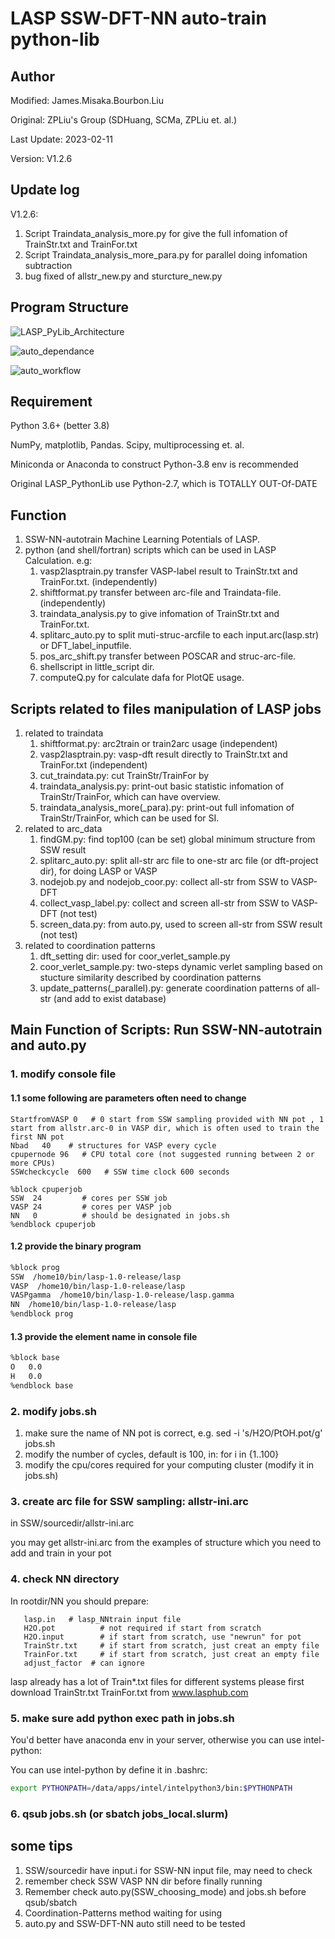 # LASP SSW-DFT-NN auto-train python-lib

## Author
Modified: James.Misaka.Bourbon.Liu

Original: ZPLiu's Group (SDHuang, SCMa, ZPLiu et. al.)

Last Update: 2023-02-11

Version: V1.2.6

## Update log

V1.2.6: 
1. Script Traindata_analysis_more.py for give the full infomation of TrainStr.txt and TrainFor.txt
2. Script Traindata_analysis_more_para.py for parallel doing infomation subtraction
3. bug fixed of allstr_new.py and sturcture_new.py

## Program Structure

![LASP_PyLib_Architecture](image/auto_workflow.png)

![auto_dependance](image/auto_dependance.png)

![auto_workflow](image/auto_workflow.png)


## Requirement

Python 3.6+ (better 3.8)

NumPy, matplotlib, Pandas. Scipy, multiprocessing et. al.

Miniconda or Anaconda to construct Python-3.8 env is recommended

Original LASP_PythonLib use Python-2.7, which is TOTALLY OUT-Of-DATE

## Function

1. SSW-NN-autotrain Machine Learning Potentials of LASP.
2. python (and shell/fortran) scripts which can be used in LASP Calculation. e.g:
   1. vasp2lasptrain.py transfer VASP-label result to TrainStr.txt and TrainFor.txt. (independently)
   2. shiftformat.py transfer between arc-file and Traindata-file. (independently)
   3. traindata_analysis.py to give infomation of TrainStr.txt and TrainFor.txt.
   4. splitarc_auto.py to split muti-struc-arcfile to each input.arc(lasp.str) or DFT_label_inputfile.
   5. pos_arc_shift.py transfer between POSCAR and struc-arc-file.
   6. shellscript in little_script dir.
   7. computeQ.py for calculate dafa for PlotQE usage.

## Scripts related to files manipulation of LASP jobs

1. related to traindata
   1. shiftformat.py: arc2train or train2arc usage (independent)
   2. vasp2lasptrain.py: vasp-dft result directly to TrainStr.txt and TrainFor.txt (independent)
   3. cut_traindata.py: cut TrainStr/TrainFor by
   4. traindata_analysis.py: print-out basic statistic infomation of TrainStr/TrainFor, which can have overview.
   5. traindata_analysis_more(_para).py: print-out full infomation of TrainStr/TrainFor, which can be used for SI.
2. related to arc_data
   1. findGM.py: find top100 (can be set) global minimum structure from SSW result
   2. splitarc_auto.py: split all-str arc file to one-str arc file (or dft-project dir), for doing LASP or VASP
   3. nodejob.py and nodejob_coor.py: collect all-str from SSW to VASP-DFT
   4. collect_vasp_label.py: collect and screen all-str from SSW to VASP-DFT (not test)
   5. screen_data.py: from auto.py, used to screen all-str from SSW result (not test)
3. related to coordination patterns
   1. dft_setting dir: used for coor_verlet_sample.py
   2. coor_verlet_sample.py: two-steps dynamic verlet sampling based on stucture similarity described by coordination patterns
   3. update_patterns(_parallel).py: generate coordination patterns of all-str (and add to exist database)

## Main Function of Scripts: Run SSW-NN-autotrain and auto.py

### 1. modify console file

#### 1.1 some following are parameters often need to change

```shell
StartfromVASP 0   # 0 start from SSW sampling provided with NN pot , 1 start from allstr.arc-0 in VASP dir, which is often used to train the first NN pot
Nbad   40    # structures for VASP every cycle
cpupernode 96   # CPU total core (not suggested running between 2 or more CPUs)
SSWcheckcycle  600   # SSW time clock 600 seconds

%block cpuperjob
SSW  24         # cores per SSW job
VASP 24         # cores per VASP job
NN   0          # should be designated in jobs.sh
%endblock cpuperjob
```

#### 1.2 provide the binary program

```sh
%block prog
SSW  /home10/bin/lasp-1.0-release/lasp
VASP  /home10/bin/lasp-1.0-release/lasp
VASPgamma  /home10/bin/lasp-1.0-release/lasp.gamma
NN  /home10/bin/lasp-1.0-release/lasp
%endblock prog
```

#### 1.3 provide the element name in console file

```sh
%block base
O   0.0
H   0.0
%endblock base
```

### 2. modify jobs.sh

1. make sure the name of NN pot is correct, e.g. sed -i 's/H2O/PtOH.pot/g' jobs.sh
2. modify the number of cycles, default is 100, in: for i in {1..100}
3. modify the cpu/cores required for your computing cluster (modify it in jobs.sh)

### 3. create arc file for SSW sampling:  allstr-ini.arc
   in SSW/sourcedir/allstr-ini.arc

   you may get allstr-ini.arc from the examples of structure which you need to add and train in your pot


### 4. check NN directory
   In rootdir/NN you should prepare:

```shell
   lasp.in   # lasp_NNtrain input file
   H2O.pot          # not required if start from scratch
   H2O.input        # if start from scratch, use "newrun" for pot
   TrainStr.txt     # if start from scratch, just creat an empty file
   TrainFor.txt     # if start from scratch, just creat an empty file
   adjust_factor  # can ignore
```

lasp already has a lot of Train*.txt files for different systems please first download TrainStr.txt TrainFor.txt from www.lasphub.com

### 5. make sure add python exec path in jobs.sh

You'd better have anaconda env in your server, otherwise you can use intel-python:

You can use intel-python by define it in .bashrc:

```sh
export PYTHONPATH=/data/apps/intel/intelpython3/bin:$PYTHONPATH
```

### 6. qsub jobs.sh (or sbatch jobs_local.slurm)


## some tips

1. SSW/sourcedir have input.i for SSW-NN input file, may need to check
2. remember check SSW VASP NN dir before finally running
3. Remember check auto.py(SSW_choosing_mode) and jobs.sh before qsub/sbatch
4. Coordination-Patterns method waiting for using
5. auto.py and SSW-DFT-NN auto still need to be tested
